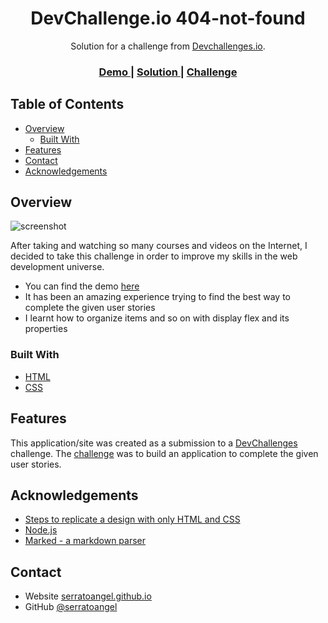 <!-- Please update value in the {}  -->

<h1 align="center">DevChallenge.io 404-not-found</h1>

<div align="center">
   Solution for a challenge from <a href="http://devchallenges.io" target="_blank">Devchallenges.io</a>.
</div>

<div align="center">
  <h3>
    <a href="https://dev-challenge-404-not-found-five.vercel.app/">
      Demo
    </a>
    <span> | </span>
    <a href="https://github.com/serratoangel/dev-challenge-404-not-found">
      Solution
    </a>
    <span> | </span>
    <a href="https://devchallenges.io/challenges/wBunSb7FPrIepJZAg0sY">
      Challenge
    </a>
  </h3>
</div>

<!-- TABLE OF CONTENTS -->

## Table of Contents

- [Overview](#overview)
  - [Built With](#built-with)
- [Features](#features)
- [Contact](#contact)
- [Acknowledgements](#acknowledgements)

<!-- OVERVIEW -->

## Overview

![screenshot](https://user-images.githubusercontent.com/92894663/176735595-dbb6e181-827a-4ed6-bd44-1b0dbcbfaeb3.png)

After taking and watching so many courses and videos on the Internet, I decided to take this challenge in order to improve my skills in the web development universe.

- You can find the demo [here]("https://dev-challenge-404-not-found-five.vercel.app/")
- It has been an amazing experience trying to find the best way to complete the given user stories
- I learnt how to organize items and so on with display flex and its properties

### Built With

<!-- This section should list any major frameworks that you built your project using. Here are a few examples.-->

- [HTML](https://developer.mozilla.org/en-US/docs/Web/HTML)
- [CSS](https://developer.mozilla.org/en-US/docs/Web/CSS)

## Features

<!-- List the features of your application or follow the template. Don't share the figma file here :) -->

This application/site was created as a submission to a [DevChallenges](https://devchallenges.io/challenges) challenge. The [challenge](https://devchallenges.io/challenges/wBunSb7FPrIepJZAg0sY) was to build an application to complete the given user stories.


## Acknowledgements

<!-- This section should list any articles or add-ons/plugins that helps you to complete the project. This is optional but it will help you in the future. For exmpale -->

- [Steps to replicate a design with only HTML and CSS](https://devchallenges-blogs.web.app/how-to-replicate-design/)
- [Node.js](https://nodejs.org/)
- [Marked - a markdown parser](https://github.com/chjj/marked)

## Contact

- Website [serratoangel.github.io](https://serratoangel.github.io/)
- GitHub [@serratoangel](https://{github.com/serratoangel})